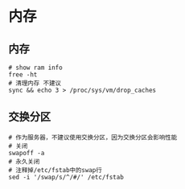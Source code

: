 # 内存

## 内存

```shell
# show ram info
free -ht
# 清理内存 不建议
sync && echo 3 > /proc/sys/vm/drop_caches
```

## 交换分区

```shell
# 作为服务器，不建议使用交换分区，因为交换分区会影响性能
# 关闭
swapoff -a
# 永久关闭
# 注释掉/etc/fstab中的swap行
sed -i '/swap/s/^/#/' /etc/fstab
```
